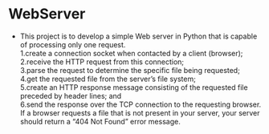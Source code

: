 # WebServer
* This project is to develop a simple Web server in Python that is capable of processing only one request.  
1.create a connection socket when contacted by a client (browser);  
2.receive the HTTP request from this connection;   
3.parse the request to determine the specific file being requested;   
4.get the requested file from the server’s file system;   
5.create an HTTP response message consisting of the requested file preceded by header lines; and   
6.send the response over the TCP connection to the requesting browser. If a browser requests a file that is not present in your server, your server should return a “404 Not Found” error message.  
